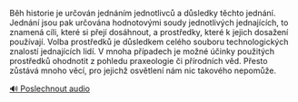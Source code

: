 
Běh historie je určován jednáním jednotlivců a důsledky těchto jednání. Jednání jsou pak určována hodnotovými soudy jednotlivých jednajících, to znamená cíli, které si přejí dosáhnout, a prostředky, které k jejich dosažení používají. Volba prostředků je důsledkem celého souboru technologických znalostí jednajících lidí. V mnoha případech je možné účinky použitých prostředků ohodnotit z pohledu praxeologie či přírodních věd. Přesto zůstává mnoho věcí, pro jejichž osvětlení nám nic takového nepomůže.

[🔊 Poslechnout audio](/data/7-paragraphs/audio/chapter_19/para_007-Bh-historie-je-urovn-jednnm-jednotlivc-a-ds.mp3)
